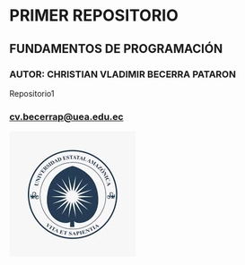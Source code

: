 # PRIMER REPOSITORIO

## FUNDAMENTOS DE PROGRAMACIÓN
### AUTOR: CHRISTIAN VLADIMIR BECERRA PATARON
Repositorio1
### cv.becerrap@uea.edu.ec
![](https://github.com/chribece/fpRep/blob/main/logo.jpg)
